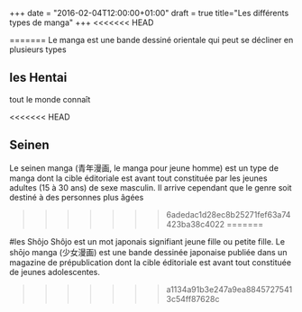 +++
date = "2016-02-04T12:00:00+01:00"
draft = true
title="Les différents types de manga"
+++
<<<<<<< HEAD

=======
Le manga est une bande dessiné orientale qui peut se décliner en plusieurs types
## les Hentai
tout le monde connaît

<<<<<<< HEAD
## Seinen
Le seinen manga (青年漫画, le manga pour jeune homme) est un type de manga dont la cible éditoriale est avant tout constituée par les jeunes adultes (15 à 30 ans) de sexe masculin. Il arrive cependant que le genre soit destiné à des personnes plus âgées

>>>>>>> 6adedac1d28ec8b25271fef63a74423ba38c4022
=======

#les Shôjo
Shôjo est un mot japonais signifiant jeune fille ou petite fille. Le shōjo manga (少女漫画) est une bande dessinée japonaise publiée dans un magazine de prépublication dont la cible éditoriale est avant tout constituée de jeunes adolescentes. 
>>>>>>> a1134a91b3e247a9ea88457275413c54ff87628c
